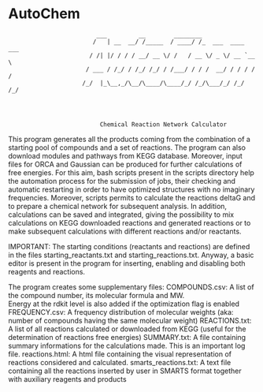 # AutoChem

                             ___         __        ________                 
                            /   | __  __/ /_____  / ____/ /_  ___  ____ ___ 
                           / /| |/ / / / __/ __ \/ /   / __ \/ _ \/ __ `__ \
                          / ___ / /_/ / /_/ /_/ / /___/ / / /  __/ / / / / /
                         /_/  |_\__,_/\__/\____/\____/_/ /_/\___/_/ /_/ /_/ 
                                            



                              Chemical Reaction Network Calculator

 This program generates all the products coming from the combination of a starting pool of compounds 
 and a set of reactions.
 The program can also download modules and pathways from KEGG database.
 Moreover, input files for ORCA and Gaussian can be produced for further calculations of free energies.
 For this aim, bash scripts present in the scripts directory help the automation process 
 for the submission of jobs, their checking and automatic restarting in order to have optimized 
 structures with no imaginary frequencies. 
 Moreover, scripts permits to calculate the reactions deltaG and to prepare a chemical network for 
 subsequent analysis.
 In addition, calculations can be saved and integrated, giving the possibility to mix calculations 
 on KEGG downloaded reactions and generated reactions or to make subsequent calculations with different
 reactions and/or reactants.

 IMPORTANT:
 The starting conditions (reactants and reactions) are defined in the files starting_reactants.txt and starting_reactions.txt.
 Anyway, a basic editor is present in the program for inserting, enabling and disabling both reagents 
 and reactions.

 The program creates some supplementary files:
 COMPOUNDS.csv: A list of the compound number, its molecular formula and MW. <br>
     Energy at the rdkit level is also added if the optimization flag is enabled
 FREQUENCY.csv: A frequency distribution of molecular weights (aka: number of compounds having the same
     molecular weight)
 REACTIONS.txt: A list of all reactions calculated or downloaded from KEGG (useful for the determination of reactions 
     free energies)
 SUMMARY.txt: A file containing summary informations for the calculations made. This is an important log
 file.
 reactions.html: A html file containing the visual representation of reactions considered and calculated.
 smarts_reactions.txt: A text file containing all the reactions inserted by user in SMARTS format together with 
     auxiliary reagents and products
